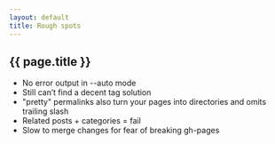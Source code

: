 ```yaml
---
layout: default
title: Rough spots
---
```


{{ page.title }}
----------------

* No error output in --auto mode
* Still can’t find a decent tag solution
* "pretty" permalinks also turn your pages into directories and omits trailing slash
* Related posts + categories = fail
* Slow to merge changes for fear of breaking gh-pages